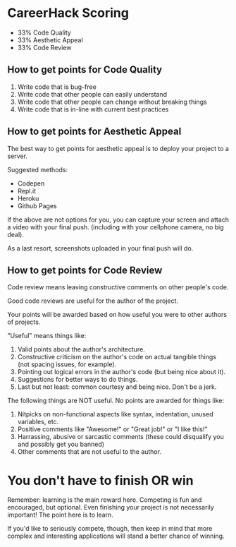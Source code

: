 # CareerHack Scoring

* 33% Code Quality
* 33% Aesthetic Appeal
* 33% Code Review

## How to get points for Code Quality

1. Write code that is bug-free
1. Write code that other people can easily understand
1. Write code that other people can change without breaking things
1. Write code that is in-line with current best practices

## How to get points for Aesthetic Appeal

The best way to get points for aesthetic appeal is to deploy your project to a server.

Suggested methods:

* Codepen
* Repl.it
* Heroku
* Github Pages

If the above are not options for you, you can capture your screen and attach a video with your final push. (including with your cellphone camera, no big deal). 

As a last resort, screenshots uploaded in your final push will do.

## How to get points for Code Review

Code review means leaving constructive comments on other people's code.

Good code reviews are useful for the author of the project.

Your points will be awarded based on how useful you were to other authors of projects.

"Useful" means things like:
1. Valid points about the author's architecture.
1. Constructive criticism on the author's code on actual tangible things (not spacing issues, for example).
1. Pointing out logical errors in the author's code (but being nice about it).
1. Suggestions for better ways to do things.
1. Last but not least: common courtesy and being nice. Don't be a jerk.

The following things are NOT useful. No points are awarded for things like:
1. Nitpicks on non-functional aspects like syntax, indentation, unused variables, etc.
1. Positive comments like "Awesome!" or "Great job!" or "I like this!"
1. Harrassing, abusive or sarcastic comments (these could disqualify you and possibly get you banned)
1. Other comments that are not useful to the author.


# You don't have to finish OR win

Remember: learning is the main reward here. Competing is fun and encouraged, but optional. Even finishing your project is not necessarily important! The point here is to learn.

If you'd like to seriously compete, though, then keep in mind that more complex and interesting applications will stand a better chance of winning.